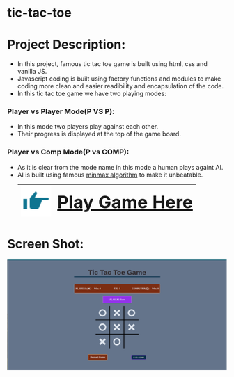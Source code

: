 # tic-tac-toe

# Project Description:

-    In this project, famous tic tac toe game is built using html, css and vanilla JS.
-    Javascript coding is built using factory functions and modules to make coding more clean and easier readibility and encapsulation of the code.
-    In this tic tac toe game we have two playing modes:

### Player vs Player Mode(P VS P):

-    In this mode two players play against each other.
-    Their progress is displayed at the top of the game board.

### Player vs Comp Mode(P vs COMP):

-    As it is clear from the mode name in this mode a human plays againt AI.
-    AI is built using famous [minmax algorithm](https://en.wikipedia.org/wiki/Minimax) to make it unbeatable.
     <!-- <div style="display: flex; gap: 20px; align-items: center;
     font-size: 40px">
       <img src="./icons/hand-pointing-right.svg" alt="Hand pointing right" style="width: 70px;">
       <a href="https://full-stackninja.github.io/tic-tac-toe/">Play Game Here</a>
     </div> -->
     | <img src="./icons/hand-pointing-right.svg" alt="Hand pointing right" width="70px"> | <span style="font-size: 40px"> [Play Game Here](https://full-stackninja.github.io/tic-tac-toe/) </span> |
     | ---------------------------------------------------------------------------------- | ------------------------------------------------------------------------------------------------------- |

# Screen Shot:

<img src ="./tic-tac-toe-screenshot.png" alt= "tic tac toe game screen shot">
